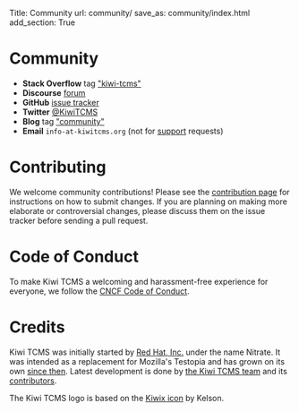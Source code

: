 Title: Community
url: community/
save_as: community/index.html
add_section: True

# Community

- **Stack Overflow** tag ["kiwi-tcms"](https://stackoverflow.com/questions/tagged/kiwi-tcms)
- **Discourse** [forum](https://kiwitcms.discourse.group/)
- **GitHub** [issue tracker](https://github.com/kiwitcms/Kiwi/issues)
- **Twitter** [@KiwiTCMS](https://twitter.com/KiwiTCMS)
- **Blog** tag ["community"](/blog/tags/community/)
- **Email** `info-at-kiwitcms.org` (not for [support]({filename}support.markdown) requests)

# Contributing

We welcome community contributions! Please see the [contribution page](http://kiwitcms.readthedocs.io/en/latest/contribution.html) for instructions on how to submit changes. If you are planning on making more elaborate or controversial changes, please discuss them on the issue tracker before sending a pull request.

# Code of Conduct

To make Kiwi TCMS a welcoming and harassment-free experience for everyone, we follow the [CNCF Code of Conduct](https://github.com/cncf/foundation/blob/master/code-of-conduct.md).

# Credits

Kiwi TCMS was initially started by [Red Hat, Inc.](https://www.redhat.com/en) under the name Nitrate.
It was intended as a replacement for Mozilla's Testopia and has grown on its own
[since then](https://github.com/kiwitcms/Kiwi/blob/master/CHANGELOG.rst#381804-jan-24-2017-released-on-mrsenkocom).
Latest development is done by
[the Kiwi TCMS team]({filename}team.html) and its
[contributors](https://github.com/kiwitcms/Kiwi/graphs/contributors).

The Kiwi TCMS logo is based on the [Kiwix icon](https://commons.wikimedia.org/wiki/File:Kiwix_icon.svg) by Kelson.
